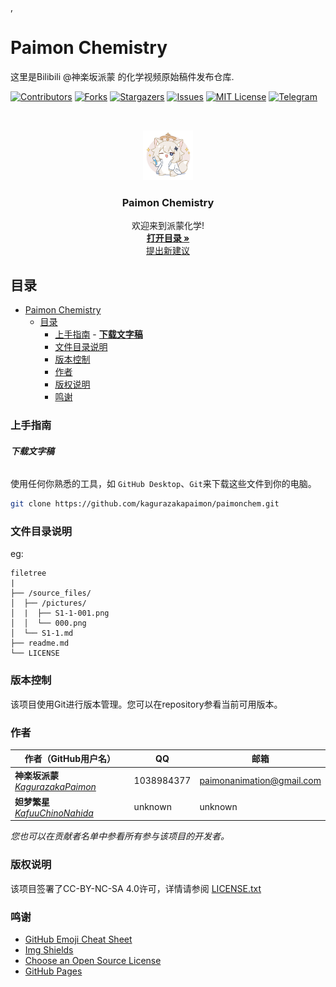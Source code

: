 ,

# Paimon Chemistry

这里是Bilibili @神楽坂派蒙 的化学视频原始稿件发布仓库.

<!-- PROJECT SHIELDS -->

[![Contributors][contributors-shield]][contributors-url]
[![Forks][forks-shield]][forks-url]
[![Stargazers][stars-shield]][stars-url]
[![Issues][issues-shield]][issues-url]
[![MIT License][license-shield]][license-url]
[![Telegram][telegram-shield]][telegram-url]

<!-- PROJECT LOGO -->
<br />

<p align="center">
  <a href="https://github.com/karugazakapaimon/paimonchem/">
    <img src="source_files/Pictures/000.png" alt="Logo" width="80" height="80">
  </a>

  <h3 align="center">Paimon Chemistry</h3>
  <p align="center">
    欢迎来到派蒙化学!
    <br />
    <a href="https://github.com/KagurazakaPaimon/paimonchem/blob/main/source_files/Contents.md"><strong>打开目录 »</strong></a>
    <br />
    <a href="https://github.com/kagurazakapaimon/paimonchem/issues">提出新建议</a>
  </p>

</p>


 
## 目录

- [Paimon Chemistry](#paimon-chemistry)
  - [目录](#目录)
    - [上手指南](#上手指南)
          - [**下载文字稿**](#下载文字稿)
    - [文件目录说明](#文件目录说明)
    - [版本控制](#版本控制)
    - [作者](#作者)
    - [版权说明](#版权说明)
    - [鸣谢](#鸣谢)

### 上手指南


###### **下载文字稿**

使用任何你熟悉的工具，如 `GitHub Desktop`、`Git`来下载这些文件到你的电脑。

```sh
git clone https://github.com/kagurazakapaimon/paimonchem.git
```

### 文件目录说明
eg:

```
filetree 
|
├── /source_files/
│  ├── /pictures/
│  |  ├── S1-1-001.png 
│  │  └── 000.png
│  └── S1-1.md
├── readme.md
└── LICENSE

```

### 版本控制

该项目使用Git进行版本管理。您可以在repository参看当前可用版本。

### 作者

|作者（GitHub用户名）|QQ|邮箱|
|---|---|---|
|**神楽坂派蒙** *[KagurazakaPaimon](https://github.com/KagurazakaPaimon/)*|1038984377|paimonanimation@gmail.com|
|**妲梦繁星** *[KafuuChinoNahida](https://github.com/KafuuChinoNahida/)*|unknown|unknown|

 *您也可以在贡献者名单中参看所有参与该项目的开发者。*

### 版权说明

该项目签署了CC-BY-NC-SA 4.0许可，详情请参阅 [LICENSE.txt](https://github.com/kagurazakapaimon/paimonchem/blob/master/LICENSE.txt)

### 鸣谢


- [GitHub Emoji Cheat Sheet](https://www.webpagefx.com/tools/emoji-cheat-sheet)
- [Img Shields](https://shields.io)
- [Choose an Open Source License](https://choosealicense.com)
- [GitHub Pages](https://pages.github.com)


<!-- links -->
[your-project-path]:kagurazakapaimon/paimonchem
[contributors-shield]: https://img.shields.io/github/contributors/kagurazakapaimon/paimonchem.svg?style=flat-square
[contributors-url]: https://github.com/kagurazakapaimon/paimonchem/graphs/contributors
[forks-shield]: https://img.shields.io/github/forks/kagurazakapaimon/paimonchem.svg?style=flat-square
[forks-url]: https://github.com/kagurazakapaimon/paimonchem
[stars-shield]: https://img.shields.io/github/stars/kagurazakapaimon/paimonchem.svg?style=flat-square
[stars-url]: https://github.com/kagurazakapaimon/paimonchem/stargazers
[issues-shield]: https://img.shields.io/github/issues/kagurazakapaimon/paimonchem.svg?style=flat-square
[issues-url]: https://img.shields.io/github/issues/kagurazakapaimon/paimonchem/issues
[license-shield]: https://img.shields.io/github/license/kagurazakapaimon/paimonchem.svg?style=flat-square
[license-url]: https://github.com/kagurazakapaimon/paimonchemblob/master/LICENSE.txt
[telegram-shield]: https://img.shields.io/badge/-telegram-black.svg?style=flat-square&logo=telegram&colorB=555
[telegram-url]: https://t.me/paimonchem



